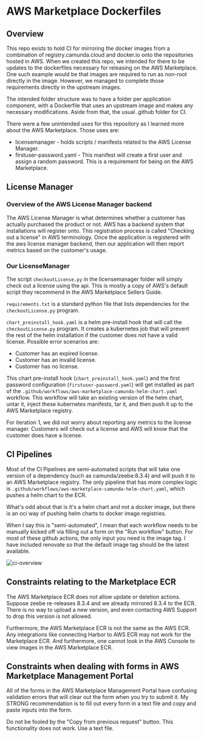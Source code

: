 # AWS Marketplace Dockerfiles


## Overview

This repo exists to hold CI for mirroring the docker images from a combination of registry.camunda.cloud and docker.io onto the repositories hosted in AWS. When we created this repo, we intended for there to be updates to the dockerfiles necessary for releasing on the AWS Marketplace. One such example would be that images are required to run as non-root directly in the image. However, we managed to complete those requirements directly in the upstream images.

The intended folder structure was to have a folder per application component, with a Dockerfile that uses an upstream image and makes any necessary modifications. Aside from that, the usual .github folder for CI.

There were a few unintended uses for this repository as I learned more about the AWS Marketplace. Those uses are:

* licensemanager - holds scripts / manifests related to the AWS License Manager.
* firstuser-password.yaml - This manifest will create a first user and assign a random password. This is a requirement for being on the AWS Marketplace.



## License Manager

### Overview of the AWS License Manager backend

The AWS License Manager is what determines whether a customer has actually purchased the product or not. AWS has a backend system that installations will register onto. This registration process is called "Checking out a license" in AWS terminology. Once the application is registered with the aws license manager backend, then our application will then report metrics based on the customer's usage.


### Our LicenseManager

The script `checkoutLicense.py` in the licensemanager folder will simply check out a license using the api. This is mostly a copy of AWS's default script they recommend in the AWS Marketplace Sellers Guide.

`requirements.txt` is a standard python file that lists dependencies for the `checkoutLicense.py` program.

`chart_preinstall_hook.yaml` is a helm pre-install hook that will call the `checkoutLicense.py` program. It creates a kubernetes job that will prevent the rest of the helm installation if the customer does not have a valid license. Possible error scenarios are:
- Customer has an expired license.
- Customer has an invalid license.
- Customer has no license.

This chart pre-install hook (`chart_preinstall_hook.yaml`) and the first password configuration (`firstuser-password.yaml`) will get installed as part of the `.github/workflows/aws-marketplace-camunda-helm-chart.yaml` workflow. This workflow will take an existing version of the helm chart, untar it, inject these kubernetes manifests, tar it, and then push it up to the AWS Marketplace registry.

For iteration 1, we did not worry about reporting any metrics to the license manager. Customers will check out a license and AWS will know that the customer does have a license.

## CI Pipelines

Most of the CI Pipelines are semi-automated scripts that will take one version of a dependency (such as camunda/zeebe:8.3.4) and will push it to an AWS Marketplace registry. The only pipeline that has more complex logic is `.github/workflows/aws-marketplace-camunda-helm-chart.yaml`, which pushes a helm chart to the ECR.

What's odd about that is it's a helm chart and not a docker image, but there is an oci way of pushing helm charts to docker image registries.

When I say this is "semi-automated", I mean that each workflow needs to be manually kicked off via filling out a form on the "Run workflow" button. For most of these github actions, the only input you need is the image tag. I have included renovate so that the default image tag should be the latest available.

![ci-overview](../blob/main/aws-marketplace/assets/ci-overview.png)

## Constraints relating to the Marketplace ECR

The AWS Marketplace ECR does not allow update or deletion actions. Suppose zeebe re-releases 8.3.4 and we already mirrored 8.3.4 to the ECR.  There is no way to upload a new version, and even contacting AWS Support to drop this version is not allowed.

Furthermore, the AWS Marketplace ECR is not the same as the AWS ECR. Any integrations like connecting Harbor to AWS ECR may not work for the Marketplace ECR. And furthermore, one cannot look in the AWS Console to view images in the AWS Marketplace ECR.

## Constraints when dealing with forms in AWS Marketplace Management Portal

All of the forms in the AWS Marketplace Management Portal have confusing validation errors that will clear out the form when you try to submit it. My STRONG recommendation is to fill out every form in a text file and copy and paste inputs into the form.

Do not be fooled by the "Copy from previous request" button. This functionality does not work. Use a text file.


